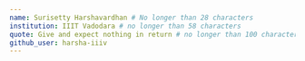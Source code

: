 ```yaml
---
name: Surisetty Harshavardhan # No longer than 28 characters
institution: IIIT Vadodara # no longer than 58 characters
quote: Give and expect nothing in return # no longer than 100 characters, avoid using quotes(") to guarantee the format remains the same.
github_user: harsha-iiiv
---
```


